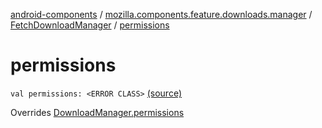 [android-components](../../index.md) / [mozilla.components.feature.downloads.manager](../index.md) / [FetchDownloadManager](index.md) / [permissions](./permissions.md)

# permissions

`val permissions: <ERROR CLASS>` [(source)](https://github.com/mozilla-mobile/android-components/blob/master/components/feature/downloads/src/main/java/mozilla/components/feature/downloads/manager/FetchDownloadManager.kt#L45)

Overrides [DownloadManager.permissions](../-download-manager/permissions.md)


